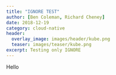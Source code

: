 ```yaml
---
title: "IGNORE TEST"
author: [Ben Coleman, Richard Cheney]
date: 2018-12-19
category: cloud-native
header:
  overlay_image: images/header/kube.png
  teaser: images/teaser/kube.png
excerpt: Testing only IGNORE
---
```

Hello